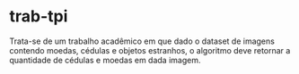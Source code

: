 # trab-tpi

Trata-se de um trabalho acadêmico em que dado o dataset de imagens contendo moedas, cédulas e objetos estranhos, o algoritmo deve retornar a quantidade de cédulas e moedas em dada imagem.
